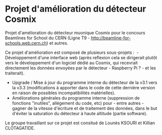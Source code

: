 # Projet d'amélioration du détecteur Cosmix
Projet d'amélioration du détecteur muonique Cosmix pour le concours Beamlines for School du CERN (Ligne T9 - http://beamline-for-schools.web.cern.ch) et autres.

Ce projet d'amélioration est composé de plusieurs sous-projets :
  - Développement d'une interface web (après reflexion cela se dirigerait plutôt vers le développement d'un logiciel dédié au Cosmix, qui recevrait directement les données envoyées par le détecteur - Raspberry Pi ? - et les traiterait).
  - Upgrade / Mise à jour du programme interne du détecteur de la v3.1 vers la v3.3 (modifications à apporter dans le code de cette dernière version en raison de possibles incompatibilités matérielles).
  - Améliorations générales du programme interne (suppression de fonctions "inutiles", allégement du code, etc) pour - entre autres - gagner de la vitesse d'écriture et de traitement des données, dans le but d'éviter la saturation du détecteur à haute altitude (partie software).

Le groupe travaillant sur ce projet est consitué de Lounès KSOURI et Killian CLOTAGATIDE.
